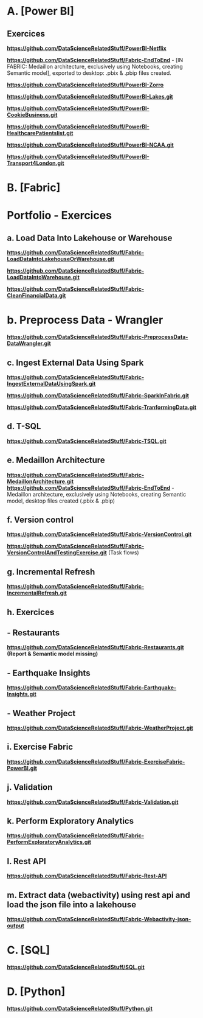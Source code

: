 # A. [Power BI]
## Exercices
**https://github.com/DataScienceRelatedStuff/PowerBI-Netflix**

**https://github.com/DataScienceRelatedStuff/Fabric-EndToEnd** - [IN FABRIC: Medaillon architecture, exclusively using Notebooks, creating Semantic model], exported to desktop: .pbix & .pbip files created.

**https://github.com/DataScienceRelatedStuff/PowerBI-Zorro**

**https://github.com/DataScienceRelatedStuff/PowerBI-Lakes.git**

**https://github.com/DataScienceRelatedStuff/PowerBI-CookieBusiness.git**

**https://github.com/DataScienceRelatedStuff/PowerBI-HealthcarePatientslist.git**

**https://github.com/DataScienceRelatedStuff/PowerBI-NCAA.git**

**https://github.com/DataScienceRelatedStuff/PowerBI-Transport4London.git**




# B. [Fabric]
# Portfolio - Exercices

## a. Load Data Into Lakehouse or Warehouse
**https://github.com/DataScienceRelatedStuff/Fabric-LoadDataIntoLakehouseOrWarehouse.git**

**https://github.com/DataScienceRelatedStuff/Fabric-LoadDataIntoWarehouse.git**

**https://github.com/DataScienceRelatedStuff/Fabric-CleanFinancialData.git**


# b. Preprocess Data - Wrangler
**https://github.com/DataScienceRelatedStuff/Fabric-PreprocessData-DataWrangler.git**


## c. Ingest External Data Using Spark
**https://github.com/DataScienceRelatedStuff/Fabric-IngestExternalDataUsingSpark.git**

**https://github.com/DataScienceRelatedStuff/Fabric-SparkInFabric.git**

**https://github.com/DataScienceRelatedStuff/Fabric-TranformingData.git**


## d. T-SQL
**https://github.com/DataScienceRelatedStuff/Fabric-TSQL.git**


## e. Medaillon Architecture
**https://github.com/DataScienceRelatedStuff/Fabric-MedaillonArchitecture.git**
**https://github.com/DataScienceRelatedStuff/Fabric-EndToEnd** - Medaillon architecture, exclusively using Notebooks, creating Semantic model, desktop files created (.pbix & .pbip)

## f. Version control
**https://github.com/DataScienceRelatedStuff/Fabric-VersionControl.git**

**https://github.com/DataScienceRelatedStuff/Fabric-VersionControlAndTestingExercise.git** (Task flows)


## g. Incremental Refresh
**https://github.com/DataScienceRelatedStuff/Fabric-IncrementalRefresh.git**


## h. Exercices
## - Restaurants
**https://github.com/DataScienceRelatedStuff/Fabric-Restaurants.git (Report & Semantic model missing)**
## - Earthquake Insights
**https://github.com/DataScienceRelatedStuff/Fabric-Earthquake-Insights.git**
## - Weather Project
**https://github.com/DataScienceRelatedStuff/Fabric-WeatherProject.git**


## i. Exercise Fabric
**https://github.com/DataScienceRelatedStuff/Fabric-ExerciseFabric-PowerBI.git**



## j. Validation
**https://github.com/DataScienceRelatedStuff/Fabric-Validation.git**


## k. Perform Exploratory Analytics
**https://github.com/DataScienceRelatedStuff/Fabric-PerformExploratoryAnalytics.git**


## l. Rest API
**https://github.com/DataScienceRelatedStuff/Fabric-Rest-API**

## m. Extract data (webactivity) using rest api and load the json file into a lakehouse
**https://github.com/DataScienceRelatedStuff/Fabric-Webactivity-json-output**






# C. [SQL]
**https://github.com/DataScienceRelatedStuff/SQL.git**




# D. [Python]
**https://github.com/DataScienceRelatedStuff/Python.git**
